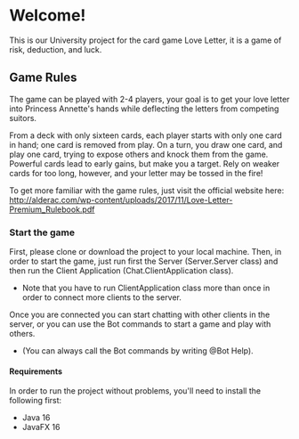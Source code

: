 # Welcome!
This is our University project for the card game Love Letter, it is a game of risk, deduction, and luck.

## Game Rules
The game can be played with 2-4 players, your goal is to get your love letter into Princess Annette's hands while deflecting the letters from competing suitors.

From a deck with only sixteen cards, each player starts with only one card in hand; one card is removed from play. On a turn, you draw one card, and play one card, trying to expose others and knock them from the game. Powerful cards lead to early gains, but make you a target. Rely on weaker cards for too long, however, and your letter may be tossed in the fire!

To get more familiar with the game rules, just visit the official website here: http://alderac.com/wp-content/uploads/2017/11/Love-Letter-Premium_Rulebook.pdf

### Start the game
First, please clone or download the project to your local machine. Then, in order to start the game, just run first the Server (Server.Server class) and then run the Client Application (Chat.ClientApplication class).
* Note that you have to run ClientApplication class more than once in order to connect more clients to the server.

Once you are connected you can start chatting with other clients in the server, or you can use the Bot commands to start a game and play with others.
* (You can always call the Bot commands by writing @Bot Help).

#### Requirements 
In order to run the project without problems, you'll need to install the following first:
* Java 16
* JavaFX 16

